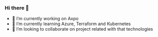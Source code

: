 ### Hi there 👋
- 🔭 I’m currently working on Axpo
- 🌱 I’m currently learning Azure, Terraform and Kubernetes
- 👯 I’m looking to collaborate on project related with that technologies

<!--
**IBera/IBera** is a ✨ _special_ ✨ repository because its `README.md` (this file) appears on your GitHub profile.

Here are some ideas to get you started:

- 🔭 I’m currently working on ...
- 🌱 I’m currently learning ...
- 👯 I’m looking to collaborate on ...
- 🤔 I’m looking for help with ...
- 💬 Ask me about ...
- 📫 How to reach me: ...
- 😄 Pronouns: ...
- ⚡ Fun fact: ...
-->
